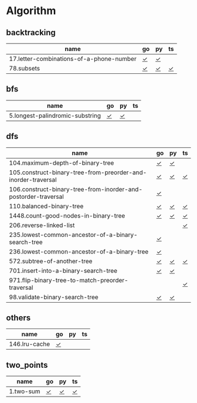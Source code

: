 # Algorithm

## backtracking

|  name | go | py | ts |
|-----------|----|---------|-----------|
| 17.letter-combinations-of-a-phone-number                                         | [✓](backtracking/17.letter-combinations-of-a-phone-number.go) | [✓](backtracking/17.letter-combinations-of-a-phone-number.py) |  |
| 78.subsets                                                                       | [✓](backtracking/78.subsets.go) | [✓](backtracking/78.subsets.py) | [✓](backtracking/78.subsets.ts) |

## bfs

|  name | go | py | ts |
|-----------|----|---------|-----------|
| 5.longest-palindromic-substring                                                  | [✓](bfs/5.longest-palindromic-substring.go) | [✓](bfs/5.longest-palindromic-substring.py) |  |

## dfs

|  name | go | py | ts |
|-----------|----|---------|-----------|
| 104.maximum-depth-of-binary-tree                                                 | [✓](dfs/104.maximum-depth-of-binary-tree.go) | [✓](dfs/104.maximum-depth-of-binary-tree.py) |  |
| 105.construct-binary-tree-from-preorder-and-inorder-traversal                    | [✓](dfs/105.construct-binary-tree-from-preorder-and-inorder-traversal.go) | [✓](dfs/105.construct-binary-tree-from-preorder-and-inorder-traversal.py) | [✓](dfs/105.construct-binary-tree-from-preorder-and-inorder-traversal.ts) |
| 106.construct-binary-tree-from-inorder-and-postorder-traversal                   | [✓](dfs/106.construct-binary-tree-from-inorder-and-postorder-traversal.go) |  |  |
| 110.balanced-binary-tree                                                         | [✓](dfs/110.balanced-binary-tree.go) | [✓](dfs/110.balanced-binary-tree.py) | [✓](dfs/110.balanced-binary-tree.ts) |
| 1448.count-good-nodes-in-binary-tree                                             | [✓](dfs/1448.count-good-nodes-in-binary-tree.go) | [✓](dfs/1448.count-good-nodes-in-binary-tree.py) | [✓](dfs/1448.count-good-nodes-in-binary-tree.ts) |
| 206.reverse-linked-list                                                          |  |  | [✓](dfs/206.reverse-linked-list.ts) |
| 235.lowest-common-ancestor-of-a-binary-search-tree                               | [✓](dfs/235.lowest-common-ancestor-of-a-binary-search-tree.go) |  |  |
| 236.lowest-common-ancestor-of-a-binary-tree                                      | [✓](dfs/236.lowest-common-ancestor-of-a-binary-tree.go) |  |  |
| 572.subtree-of-another-tree                                                      | [✓](dfs/572.subtree-of-another-tree.go) | [✓](dfs/572.subtree-of-another-tree.py) | [✓](dfs/572.subtree-of-another-tree.ts) |
| 701.insert-into-a-binary-search-tree                                             | [✓](dfs/701.insert-into-a-binary-search-tree.go) | [✓](dfs/701.insert-into-a-binary-search-tree.py) |  |
| 971.flip-binary-tree-to-match-preorder-traversal                                 |  |  | [✓](dfs/971.flip-binary-tree-to-match-preorder-traversal.ts) |
| 98.validate-binary-search-tree                                                   | [✓](dfs/98.validate-binary-search-tree.go) | [✓](dfs/98.validate-binary-search-tree.py) |  |

## others

|  name | go | py | ts |
|-----------|----|---------|-----------|
| 146.lru-cache                                                                    | [✓](others/146.lru-cache.go) |  |  |

## two_points

|  name | go | py | ts |
|-----------|----|---------|-----------|
| 1.two-sum                                                                        | [✓](two_points/1.two-sum.go) | [✓](two_points/1.two-sum.py) | [✓](two_points/1.two-sum.ts) |

